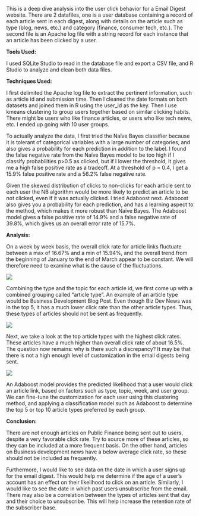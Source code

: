 This is a deep dive analysis into the user click behavior for a Email Digest website. There are 2 datafiles, one is a user database containing a record of each article sent in each digest, along with details on the article such as type (blog, news, etc.) and category (finance, consumer tech, etc.).
The second file is an Apache log file with a string record for each instance that an article has been clicked by a user.

<b>Tools Used:</b>

I used SQLite Studio to read in the database file and export a CSV file, and R Studio to analyze and clean both data files.

<b>Techniques Used:</b>

I first delimited the Apache log file to extract the pertinent information, such as article id and submission time. Then I cleaned the date formats on both datasets and joined them in R using the user_id as the key. Then I use kmeans clustering to group users together based on similar clicking habits.  There might be users who like finance articles, or users who like tech news, etc. I ended up going with 10 user groups. 

To actually analyze the data, I first tried the Naïve Bayes classifier because it is tolerant of categorical variables with a large number of categories, and also gives a probability for each prediction in addition to the label. I found the false negative rate from the Naïve Bayes model to be too high if I classify probabilities p>0.5 as clicked, but if I lower the threshold, it gives me a high false positive rate as a tradeoff.  At a threshold of p = 0.4, I get a 15.9% false positive rate and a 56.2% false negative rate.

Given the skewed distribution of clicks to non-clicks for each article sent to each user the NB algorithm would be more likely to predict an article to be not clicked, even if it was actually clicked. I tried Adaboost next. Adaboost also gives you a probability for each prediction, and has a learning aspect to the method, which makes it more robust than Naïve Bayes. The Adaboost model gives a false positive rate of 14.9% and a false negative rate of 39.8%, which gives us an overall error rate of 15.7%.

<b>Analysis:</b>

On a week by week basis, the overall click rate for article links fluctuate between a max of 16.67% and a min of 15.94%, and the overall trend from the beginning of January to the end of March appear to be constant. We will therefore need to examine what is the cause of the fluctuations.

<img src="https://github.com/datatista/machinelearningfun/blob/master/adaboost/plot3.png">

Combining the type and the topic for each article id, we first come up with a combined grouping called “article type”. An example of an article type would be Business Development Blog Post. Even though Biz Dev News was in the top 5, it has a much lower click rate than the other article types. Thus, these types of articles should not be sent as frequently. 

<img src="https://github.com/datatista/machinelearningfun/blob/master/adaboost/plot5.png">

Next, we take a look at the top article types with the highest click rates. These articles have a much higher than overall click rate of about 16.5%. The question now remains: why is there such a discrepancy? It may be that there is not a high enough level of customization in the email digests being sent.

<img src="https://github.com/datatista/machinelearningfun/blob/master/adaboost/plot4.png">

An Adaboost model provides the predicted likelihood that a user would click an article link, based on factors such as type, topic, week, and user group. We can fine-tune the customization for each user using this clustering method, and applying a classification model such as Adaboost to determine the top 5 or top 10 article types preferred by each group.

<b>Conclusion:</b>

There are not enough articles on Public Finance being sent out to users, despite a very favorable click rate. Try to source more of these articles, so they can be included at a more frequent basis. On the other hand, articles on Business development news have a below average click rate, so these should not be included as frequently.

Furthermore, I would like to see data on the date in which a user signs up for the email digest. This would help me determine if the age of a user’s account has an effect on their likelihood to click on an article. Similarly, I would like to see the date in which past users unsubscribe from the email. There may also be a correlation between the types of articles sent that day and their choice to unsubscribe. This will help increase the retention rate of the subscriber base.
